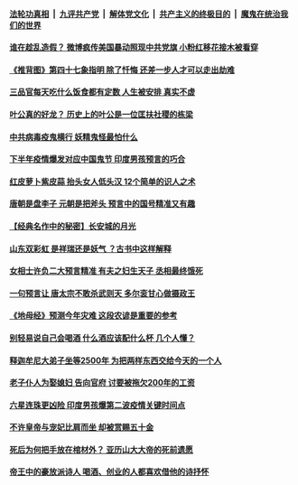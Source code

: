 

####  [法轮功真相](../../../../basic/blob/master/README.md?t=06021002) &nbsp;|&nbsp; [九评共产党](../../../../9ping.md/blob/master/README.md?t=06021002) &nbsp;|&nbsp; [解体党文化](../../../../jtdwh.md/blob/master/README.md?t=06021002)  &nbsp;|&nbsp; [共产主义的终极目的](../../../../gczydzjmd.md/blob/master/README.md?t=06021002) &nbsp;|&nbsp; [魔鬼在统治我们的世界](../../../../mgztzwmdsj.md/blob/master/README.md?t=06021002) 

#### [谁在趁乱造假？ 微博疯传美国暴动照现中共党旗 小粉红移花接木被看穿](../pages/soh3/385240.md?t=06021002) 
#### [《推背图》第四十七象指明 除了忏悔 还差一步人才可以走出劫难](../pages/soh3/384481.md?t=06021002) 
#### [三品官每天吃什么饭食都有定数 人生被安排 真实不虚](../pages/soh3/384484.md?t=06021002) 
#### [叶公真的好龙？ 历史上的叶公是一位匡扶社稷的栋梁](../pages/soh3/379945.md?t=06021002) 
#### [中共病毒疫鬼横行 妖精鬼怪最怕什么  ](../pages/soh3/384070.md?t=06021002) 
#### [下半年疫情爆发对应中国鬼节 印度男孩预言的巧合](../pages/soh3/383599.md?t=06021002) 
#### [红皮萝卜紫皮蒜 抬头女人低头汉 12个简单的识人之术](../pages/soh3/374065.md?t=06021002) 
#### [唐朝是盘李子 元朝是把斧头 预言中的国号精准又有趣](../pages/soh3/379942.md?t=06021002) 
#### [【经典名作中的秘密】长安城的月光](../pages/soh3/379720.md?t=06021002) 
#### [山东双彩虹 是祥瑞还是妖气 ？古书中这样解释](../pages/soh3/382786.md?t=06021002) 
#### [女相士许负二大预言精准 有夫之妇生天子 丞相最终饿死 ](../pages/soh3/381868.md?t=06021002) 
#### [一句预言让 唐太宗不敢杀武则天 多尔衮甘心做摄政王](../pages/soh3/381877.md?t=06021002) 
#### [《地母经》预测今年灾难 这段农谚是重要的参考](../pages/soh3/379936.md?t=06021002) 
#### [别轻易说自己会喝酒 什么酒应该配什么杯 几个人懂？](../pages/soh3/380572.md?t=06021002) 
#### [释迦牟尼大弟子坐等2500年 为把两样东西交给今天的一个人](../pages/soh3/379174.md?t=06021002) 
#### [老子仆人为娶媳妇  告向官府 讨要被拖欠200年的工资](../pages/soh3/379804.md?t=06021002) 
#### [六星连珠更凶险 印度男孩爆第二波疫情关键时间点](../pages/soh3/380110.md?t=06021002) 
#### [不许皇帝与宠妃比肩而坐 却被赏赐五十金 ](../pages/soh3/379786.md?t=06021002) 
#### [死后为何把手放在棺材外？ 亚历山大大帝的死前遗愿](../pages/soh3/379024.md?t=06021002) 
#### [帝王中的豪放派诗人 喝酒、创业的人都喜欢借他的诗抒怀](../pages/soh3/379177.md?t=06021002) 
